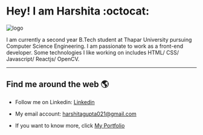 # Hey! I am Harshita :octocat:

![logo](https://user-images.githubusercontent.com/66556662/102007513-bf87f080-3d4f-11eb-857a-f674817d04bc.jpg)

<p>I am currently a second year B.Tech student at Thapar University pursuing Computer Science Engineering.
I am passionate to work as a front-end developer. Some technologies I like working on includes HTML/ CSS/ Javascript/ Reactjs/ OpenCV.</p>
<hr>

## Find me around the web :earth_americas:

- Follow me on Linkedin: <a href="https://www.linkedin.com/in/harshita-gupta-2980b21b3/">Linkedin</a>
- My email account: <a href="https://mail.google.com/mail/u/0/#inbox?compose=VpCqJKjNWpVzJbcmtWtTFmzqBLcTWpMbRMsRLDwZsHWVwPMthrXJnXzCLgFGfzjmPRXHNkV">harshitagupta021@gmail.com</a>

- If you want to know more, click <a href="https://harshitaaaaaa.github.io/My-Portfolio/"> My Portfolio</a>

